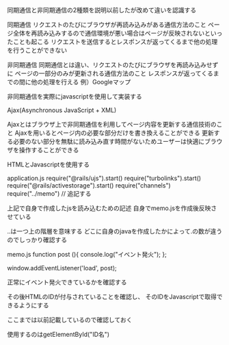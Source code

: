 同期通信と非同期通信の2種類を説明以前したが改めて違いを認識する

同期通信
リクエストのたびにブラウザが再読み込みがある通信方法のこと
ページ全体を再読み込みするので通信環境が悪い場合はページが反映されないといったことも起こる
リクエストを送信するとレスポンスが返ってくるまで他の処理を行うことができない

非同期通信
同期通信とは違い、リクエストのたびにブラウザを再読み込みせずに
ページの一部分のみが更新される通信方法のこと
レスポンスが返ってくるまでの間に他の処理を行える
例）Googleマップ

非同期通信を実際にjavascriptを使用して実装する

Ajax(Asynchronous JavaScript + XML)

Ajaxとはブラウザ上で非同期通信を利用してページ内容を更新する通信技術のこと
Ajaxを用いるとページ内の必要な部分だけを書き換えることができる
更新する必要のない部分を無駄に読み込み直す時間がないためユーザーは快適にブラウザを操作することができる


HTMLとJavascriptを使用する

application.js
require("@rails/ujs").start()
require("turbolinks").start()
require("@rails/activestorage").start()
require("channels")
require("../memo")  // 追記する

上記で自身で作成したjsを読み込むための記述
自身でmemo.jsを作成後反映させている

..は一つ上の階層を意味する
どこに自身のjavaを作成したかによって.の数が違うのでしっかり確認する

memo.js
function post (){
 console.log("イベント発火");
};

window.addEventListener('load', post);

正常にイベント発火できているかを確認する

その後HTMLのIDが付与されていることを確認し、
そのIDをJavascriptで取得できるようにする

ここまでは以前記載しているので確認しておく

使用するのはgetElementById("ID名")

